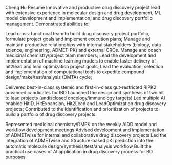 Cheng Hu Resume
Innovative and productive drug discovery project lead with extensive experience in molecular design and drug development, ML model development and implementation, and drug discovery portfolio management.
Demonstrated abilities to:

Lead cross-functional team to build drug discovery project portfolio, formulate project goals and implement execution plans;
Manage and maintain productive relationships with internal stakeholders (biology, data science, engineering, ADMET-PK) and external CROs.
Manage and coach medicinal chemistry/project team members;
Lead the development and implementation of machine learning models to enable faster delivery of hit2lead and lead optimization project goals;
Lead the evaluation, selection and implementation of computational tools to expedite compound design/make/test/analysis (DMTA) cycle;

Delivered best-in-class systemic and first-in-class gut-restricted RIPK2 advanced candidates for IBD
Launched the design and synthesis of two hit to lead projects (undisclosed oncology/immunology targets)
Led multiple AI enabled HitID, HitExpansion, Hit2Lead and LeadOptimization drug discovery projects;
Contributed to the identification and prioritization of projects to build a portfolio of drug discovery projects.

Represented medicinal chemistry/DMPK on the weekly AIDD model and workflow development meetings
Advised development and implementation of ADMETwise for internal and collaborative drug discovery projects
Led the integration of ADMETwise and Structure-based pKi prediction into the automatic molecule design/synthesis/test/analysis workflow
Built the practical use cases of AI application in drug discovery process for BD purposes
